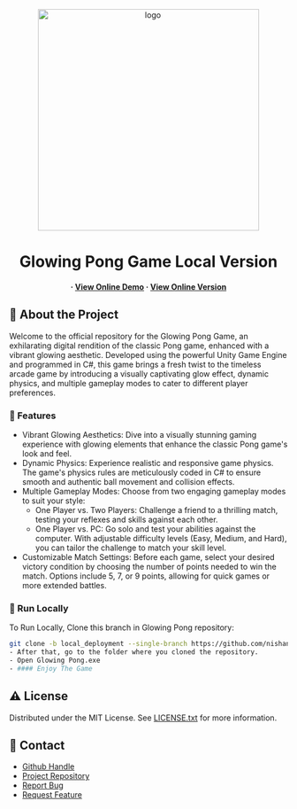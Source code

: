 <div align='center'>

<img src=https://github.com/nishantjoshi-007/Glowing_Pong_Game/blob/main/logo.png alt="logo" width=400 height=400 />

<h1>Glowing Pong Game Local Version</h1>

<h4> 
  <span> · </span> <a href=https://nishantjoshi-007.github.io/Glowing_Pong_Game/>View Online Demo</a>
  <span> · </span> <a href=https://github.com/nishantjoshi-007/Glowing_Pong_Game/tree/main>View Online Version</a>
</h4>
</div>

## :star2: About the Project
<p>Welcome to the official repository for the Glowing Pong Game, an exhilarating digital rendition of the classic Pong game, enhanced with a vibrant glowing aesthetic. Developed using the powerful Unity Game Engine and programmed in C#, this game brings a fresh twist to the timeless arcade game by introducing a visually captivating glow effect, dynamic physics, and multiple gameplay modes to cater to different player preferences.</p>

### :dart: Features
- Vibrant Glowing Aesthetics: Dive into a visually stunning gaming experience with glowing elements that enhance the classic Pong game's look and feel.
- Dynamic Physics: Experience realistic and responsive game physics. The game's physics rules are meticulously coded in C# to ensure smooth and authentic ball movement and collision effects.
- Multiple Gameplay Modes: Choose from two engaging gameplay modes to suit your style:
  - One Player vs. Two Players: Challenge a friend to a thrilling match, testing your reflexes and skills against each other.
  - One Player vs. PC: Go solo and test your abilities against the computer. With adjustable difficulty levels (Easy, Medium, and Hard), you can tailor the challenge to match your skill level.
- Customizable Match Settings: Before each game, select your desired victory condition by choosing the number of points needed to win the match. Options include 5, 7, or 9 points, allowing for quick games or more extended battles.

### :running: Run Locally
To Run Locally, Clone this branch in Glowing Pong repository:
```bash
git clone -b local_deployment --single-branch https://github.com/nishantjoshi-007/Glowing_Pong_Game.git
- After that, go to the folder where you cloned the repository.
- Open Glowing Pong.exe
- #### Enjoy The Game
```

## :warning: License
Distributed under the MIT License. See <a href=https://github.com/nishantjoshi-007/Glowing_Pong_Game/blob/main/LICENSE>LICENSE.txt</a> for more information.

## :handshake: Contact
- <a href=https://github.com/nishantjoshi-007>Github Handle</a>
- <a href=https://github.com/nishantjoshi-007/Glowing_Pong_Game.git>Project Repository</a>
- <a href="https://github.com/nishantjoshi-007/Glowing_Pong_Game/issues"> Report Bug </a>
- <a href="https://github.com/nishantjoshi-007/Glowing_Pong_Game/issues"> Request Feature </a> 
